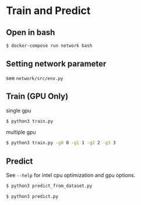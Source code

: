 # Train and Predict

## Open in bash

```sh
$ docker-compose run network bash
```

## Setting network parameter

see `network/src/env.py`

## Train (GPU Only)

single gpu
```sh
$ python3 train.py
```

multiple gpu
```sh
$ python3 train.py -g0 0 -g1 1 -g2 2 -g3 3
```

## Predict

See `--help` for intel cpu optimization and gpu options.

```sh
$ python3 predict_from_dataset.py
```

```sh
$ python3 predict.py
```
